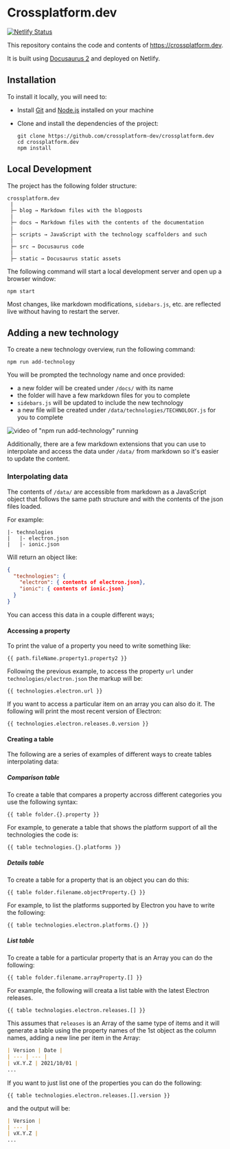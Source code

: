 # Crossplatform.dev

[![Netlify Status](https://api.netlify.com/api/v1/badges/94c5bec4-b9c5-4afb-bdc3-bbc10d237598/deploy-status)](https://app.netlify.com/sites/musing-turing-85b4c5/deploys)

This repository contains the code and contents of https://crossplatform.dev.

It is built using [Docusaurus 2](https://docusaurus.io/) and deployed on Netlify.

## Installation

To install it locally, you will need to:

* Install [Git] and [Node.js] installed on your machine
* Clone and install the dependencies of the project:

  ```console
  git clone https://github.com/crossplatform-dev/crossplatform.dev
  cd crossplatform.dev
  npm install
  ```

## Local Development

The project has the following folder structure:

```console
crossplatform.dev
 |
 ├─ blog → Markdown files with the blogposts
 |
 ├─ docs → Markdown files with the contents of the documentation
 |
 ├─ scripts → JavaScript with the technology scaffolders and such
 |
 ├─ src → Docusaurus code
 |
 ├─ static → Docusaurus static assets
```

The following command will start a local development server and
open up a browser window:

```console
npm start
```

Most changes, like markdown modifications, `sidebars.js`, etc. are
reflected live without having to restart the server.

## Adding a new technology

To create a new technology overview, run the following command:

```console
npm run add-technology
```

You will be prompted the technology name and once provided:

* a new folder will be created under `/docs/` with its name
* the folder will have a few markdown files for you to complete
* `sidebars.js` will be updated to include the new technology
* a new file will be created under `/data/technologies/TECHNOLOGY.js`
  for you to complete

![video of "npm run add-technology" running](./static/img/add-technology.webp)

Additionally, there are a few markdown extensions that you
can use to interpolate and access the data under `/data/`
from markdown so it's easier to update the content.

### Interpolating data

The contents of `/data/` are accessible from markdown as a
JavaScript object that follows the same path structure and with the
contents of the json files loaded.

For example:

```console
|- technologies
|   |- electron.json
|   |- ionic.json
```

Will return an object like:

```json
{
  "technologies": {
    "electron": { contents of electron.json},
    "ionic": { contents of ionic.json}
  }
}
```

You can access this data in a couple different ways;

#### Accessing a property

To print the value of a property you need to write something like:

```text
{{ path.fileName.property1.property2 }}
```

Following the previous example, to access the property
`url` under `technologies/electron.json` the markup will be:

```text
{{ technologies.electron.url }}
```

If you want to access a particular item on an array you can also
do it. The following will print the most recent version of Electron:

```text
{{ technologies.electron.releases.0.version }}
```

#### Creating a table

The following are a series of examples of different ways to
create tables interpolating data:

##### Comparison table

To create a table that compares a property accross different
categories you use the following syntax:

```text
{{ table folder.{}.property }}
```

For example, to generate a table that shows the platform support
of all the technologies the code is:

```text
{{ table technologies.{}.platforms }}
```

##### Details table

To create a table for a property that is an object you can do this:

```text
{{ table folder.filename.objectProperty.{} }}
```

For example, to list the platforms supported by Electron you have to
write the following:

```text
{{ table technologies.electron.platforms.{} }}
```

##### List table

To create a table for a particular property that is an Array you
can do the following:

```text
{{ table folder.filename.arrayProperty.[] }}
```

For example, the following will creata a list table with the latest
Electron releases.

```text
{{ table technologies.electron.releases.[] }}
```

This assumes that `releases` is an Array of the same type of items
and it will generate a table using the property names of the 1st
object as the column names, adding a new line per item in the Array:

```markdown
| Version | Date |
| --- | --- |
| vX.Y.Z | 2021/10/01 |
...
```

If you want to just list one of the properties you can do the following:

```text
{{ table technologies.electron.releases.[].version }}
```

and the output will be:

```markdown
| Version |
| --- |
| vX.Y.Z |
...
```

[git]: https://git-scm.com/downloads
[node.js]: https://nodejs.org/en/download/